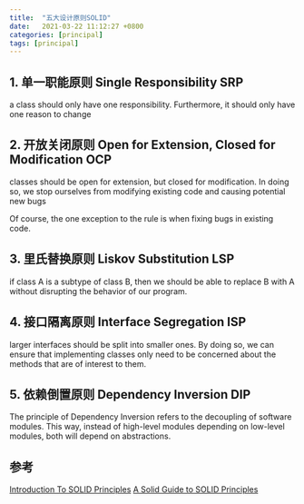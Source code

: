 ```yaml
---
title:  "五大设计原则SOLID"
date:   2021-03-22 11:12:27 +0800
categories: [principal]
tags: [principal]
---
```


## 1. 单一职能原则 Single Responsibility SRP
 a class should only have one responsibility. Furthermore, it should only have one reason to change

## 2. 开放关闭原则 Open for Extension, Closed for Modification  OCP
classes should be open for extension, but closed for modification. In doing so, we stop ourselves from modifying existing code and causing potential new bugs

Of course, the one exception to the rule is when fixing bugs in existing code.

## 3. 里氏替换原则 Liskov Substitution LSP

if class A is a subtype of class B, then we should be able to replace B with A without disrupting the behavior of our program.

## 4. 接口隔离原则 Interface Segregation ISP

larger interfaces should be split into smaller ones. By doing so, we can ensure that implementing classes only need to be concerned about the methods that are of interest to them.

## 5. 依赖倒置原则 Dependency Inversion DIP

The principle of Dependency Inversion refers to the decoupling of software modules. This way, instead of high-level modules depending on low-level modules, both will depend on abstractions.

## 参考
[Introduction To SOLID Principles](https://www.c-sharpcorner.com/article/introduction-of-solid-principles/)
[A Solid Guide to SOLID Principles](https://www.baeldung.com/solid-principles#i)
